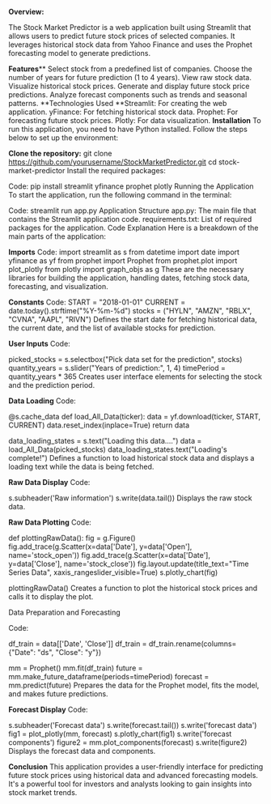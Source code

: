 **Overview:**

The Stock Market Predictor is a web application built using Streamlit that allows users to predict future stock prices of selected companies. It leverages historical stock data from Yahoo Finance and uses the Prophet forecasting model to generate predictions.

****Features******
Select stock from a predefined list of companies.
Choose the number of years for future prediction (1 to 4 years).
View raw stock data.
Visualize historical stock prices.
Generate and display future stock price predictions.
Analyze forecast components such as trends and seasonal patterns.
**Technologies Used
**Streamlit: For creating the web application.
yFinance: For fetching historical stock data.
Prophet: For forecasting future stock prices.
Plotly: For data visualization.
**Installation**
To run this application, you need to have Python installed. Follow the steps below to set up the environment:

**Clone the repository:**
git clone https://github.com/yourusername/StockMarketPredictor.git
cd stock-market-predictor
Install the required packages:

Code:
pip install streamlit yfinance prophet plotly
Running the Application
To start the application, run the following command in the terminal:

Code:
streamlit run app.py
Application Structure
app.py: The main file that contains the Streamlit application code.
requirements.txt: List of required packages for the application.
Code Explanation
Here is a breakdown of the main parts of the application:

**Imports**
Code:
import streamlit as s
from datetime import date 
import yfinance as yf
from prophet import Prophet
from prophet.plot import plot_plotly
from plotly import graph_objs as g
These are the necessary libraries for building the application, handling dates, fetching stock data, forecasting, and visualization.

**Constants**
Code:
START = "2018-01-01"
CURRENT = date.today().strftime("%Y-%m-%d")
stocks = ("HYLN", "AMZN", "RBLX", "CVNA", "AAPL", "RIVN")
Defines the start date for fetching historical data, the current date, and the list of available stocks for prediction.

**User Inputs**
Code:

picked_stocks = s.selectbox("Pick data set for the prediction", stocks)
quantity_years = s.slider("Years of prediction:", 1, 4)
timePeriod = quantity_years * 365
Creates user interface elements for selecting the stock and the prediction period.

**Data Loading**
Code:

@s.cache_data
def load_All_Data(ticker):
    data = yf.download(ticker, START, CURRENT)
    data.reset_index(inplace=True)
    return data

data_loading_states = s.text("Loading this data....")
data = load_All_Data(picked_stocks)
data_loading_states.text("Loading's complete!")
Defines a function to load historical stock data and displays a loading text while the data is being fetched.

**Raw Data Display**
Code:

s.subheader('Raw information')
s.write(data.tail())
Displays the raw stock data.

**Raw Data Plotting**
Code:

def plottingRawData():
    fig = g.Figure()
    fig.add_trace(g.Scatter(x=data['Date'], y=data['Open'], name='stock_open'))
    fig.add_trace(g.Scatter(x=data['Date'], y=data['Close'], name='stock_close'))
    fig.layout.update(title_text="Time Series Data", xaxis_rangeslider_visible=True)
    s.plotly_chart(fig)

plottingRawData()
Creates a function to plot the historical stock prices and calls it to display the plot.

Data Preparation and Forecasting

Code:

df_train = data[['Date', 'Close']]
df_train = df_train.rename(columns={"Date": "ds", "Close": "y"})

mm = Prophet()
mm.fit(df_train)
future = mm.make_future_dataframe(periods=timePeriod)
forecast = mm.predict(future)
Prepares the data for the Prophet model, fits the model, and makes future predictions.

**Forecast Display**
Code:

s.subheader('Forecast data')
s.write(forecast.tail())
s.write('forecast data')
fig1 = plot_plotly(mm, forecast)
s.plotly_chart(fig1)
s.write('forecast components')
figure2 = mm.plot_components(forecast)
s.write(figure2)
Displays the forecast data and components.

**Conclusion**
This application provides a user-friendly interface for predicting future stock prices using historical data and advanced forecasting models. It's a powerful tool for investors and analysts looking to gain insights into stock market trends.





